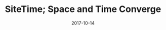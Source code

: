 ---
title: SiteTime; Space and Time Converge
publication: Times Argus
source: https://www.timesargus.com/articles/sitetime-space-and-time-converge/
date: 2017-10-14

---